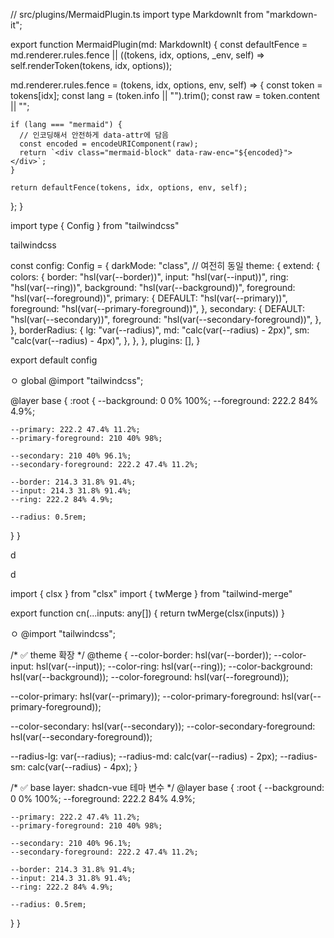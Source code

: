 <style lang="scss" scoped>
::v-deep [aria-roledescription='error'] {
  display: none !important;
}
</style>



// src/plugins/MermaidPlugin.ts
import type MarkdownIt from "markdown-it";

export function MermaidPlugin(md: MarkdownIt) {
  const defaultFence =
    md.renderer.rules.fence ||
    ((tokens, idx, options, _env, self) => self.renderToken(tokens, idx, options));

  md.renderer.rules.fence = (tokens, idx, options, env, self) => {
    const token = tokens[idx];
    const lang = (token.info || "").trim();
    const raw = token.content || "";

    if (lang === "mermaid") {
      // 인코딩해서 안전하게 data-attr에 담음
      const encoded = encodeURIComponent(raw);
      return `<div class="mermaid-block" data-raw-enc="${encoded}"></div>`;
    }

    return defaultFence(tokens, idx, options, env, self);
  };
}






<template>
  <div ref="container">
    <vue-markdown-render
      :source="content"
      :plugins="[MermaidPlugin]"
    />
  </div>
</template>

<script setup lang="ts">
import { ref, onMounted, watch } from "vue";
import mermaid from "mermaid";
import { MermaidPlugin } from "@/plugins/MermaidPlugin";
import VueMarkdownRender from "vue-markdown-render";

interface Props {
  content: string;
}
const props = defineProps<Props>();
const container = ref<HTMLElement | null>(null);

function escapeHtml(s: string) {
  return s
    .replace(/&/g, "&amp;")
    .replace(/</g, "&lt;")
    .replace(/>/g, "&gt;")
    .replace(/"/g, "&quot;")
    .replace(/'/g, "&#39;");
}

async function renderMermaid() {
  if (!container.value) return;

  mermaid.initialize({ startOnLoad: false, theme: "default" });

  const blocks = container.value.querySelectorAll<HTMLElement>(".mermaid-block");

  for (const block of Array.from(blocks)) {
    // dataset 대신 getAttribute 사용 (타입/네이밍 문제 회피)
    const enc = block.getAttribute("data-raw-enc") || "";
    const raw = enc ? decodeURIComponent(enc) : "";

    try {
      // mermaid.render는 버전 따라 반환형이 다를 수 있으니 안전하게 처리
      const result = await (mermaid as any).render(
        `mermaid-${Math.random().toString(36).slice(2)}`,
        raw
      );

      // result가 string인지 객체인지 체크
      let svg = "";
      if (typeof result === "string") svg = result;
      else if (result && typeof result === "object") svg = (result as any).svg ?? String(result);
      else svg = String(result);

      block.innerHTML = svg;
    } catch (err) {
      // 파싱 실패 시 경고 + 원본 코드 표시 (이때는 HTML 이스케이프해서 안전하게 삽입)
      block.innerHTML = `
        <div style="color: #b02a37; font-weight: 600; margin-bottom: 6px;">
          ⚠️ 이 mermaid 블록에는 문법 오류가 있습니다.
        </div>
        <pre style="background:#f8f9fa;padding:8px;border-radius:4px;overflow:auto;">
          <code>${escapeHtml(raw)}</code>
        </pre>
      `;
      // 필요하면 콘솔에 에러 출력
      // console.error("mermaid render error:", err);
    }
  }
}

onMounted(renderMermaid);
watch(() => props.content, renderMermaid);
</script>import type { Config } from "tailwindcss"






tailwindcss

const config: Config = {
  darkMode: "class", // 여전히 동일
  theme: {
    extend: {
      colors: {
        border: "hsl(var(--border))",
        input: "hsl(var(--input))",
        ring: "hsl(var(--ring))",
        background: "hsl(var(--background))",
        foreground: "hsl(var(--foreground))",
        primary: {
          DEFAULT: "hsl(var(--primary))",
          foreground: "hsl(var(--primary-foreground))",
        },
        secondary: {
          DEFAULT: "hsl(var(--secondary))",
          foreground: "hsl(var(--secondary-foreground))",
        },
      },
      borderRadius: {
        lg: "var(--radius)",
        md: "calc(var(--radius) - 2px)",
        sm: "calc(var(--radius) - 4px)",
      },
    },
  },
  plugins: [],
}

export default config




ㅇ
global
@import "tailwindcss";

@layer base {
  :root {
    --background: 0 0% 100%;
    --foreground: 222.2 84% 4.9%;

    --primary: 222.2 47.4% 11.2%;
    --primary-foreground: 210 40% 98%;

    --secondary: 210 40% 96.1%;
    --secondary-foreground: 222.2 47.4% 11.2%;

    --border: 214.3 31.8% 91.4%;
    --input: 214.3 31.8% 91.4%;
    --ring: 222.2 84% 4.9%;

    --radius: 0.5rem;
  }
}






d

d

import { clsx } from "clsx"
import { twMerge } from "tailwind-merge"

export function cn(...inputs: any[]) {
  return twMerge(clsx(inputs))
}



ㅇ
@import "tailwindcss";

/* ✅ theme 확장 */
@theme {
  --color-border: hsl(var(--border));
  --color-input: hsl(var(--input));
  --color-ring: hsl(var(--ring));
  --color-background: hsl(var(--background));
  --color-foreground: hsl(var(--foreground));

  --color-primary: hsl(var(--primary));
  --color-primary-foreground: hsl(var(--primary-foreground));

  --color-secondary: hsl(var(--secondary));
  --color-secondary-foreground: hsl(var(--secondary-foreground));

  --radius-lg: var(--radius);
  --radius-md: calc(var(--radius) - 2px);
  --radius-sm: calc(var(--radius) - 4px);
}

/* ✅ base layer: shadcn-vue 테마 변수 */
@layer base {
  :root {
    --background: 0 0% 100%;
    --foreground: 222.2 84% 4.9%;

    --primary: 222.2 47.4% 11.2%;
    --primary-foreground: 210 40% 98%;

    --secondary: 210 40% 96.1%;
    --secondary-foreground: 222.2 47.4% 11.2%;

    --border: 214.3 31.8% 91.4%;
    --input: 214.3 31.8% 91.4%;
    --ring: 222.2 84% 4.9%;

    --radius: 0.5rem;
  }
}



<template>
  <div ref="chartRef" style="width: 100%; height: 400px;"></div>
</template>

<script lang="ts" setup>
import { ref, onMounted, onBeforeUnmount } from "vue";
import * as echarts from "echarts/core";
import { GridComponent, TooltipComponent, TitleComponent } from "echarts/components";
import { BarChart, CustomChart } from "echarts/charts";
import { CanvasRenderer } from "echarts/renderers";

// 필요한 모듈 등록
echarts.use([GridComponent, TooltipComponent, TitleComponent, BarChart, CustomChart, CanvasRenderer]);

const chartRef = ref<HTMLDivElement | null>(null);
let chart: echarts.ECharts | null = null;

onMounted(() => {
  if (chartRef.value) {
    chart = echarts.init(chartRef.value);

    // Gantt용 데이터
    const tasks = [
      { name: "기획", start: "2025-10-01", end: "2025-10-05" },
      { name: "디자인", start: "2025-10-06", end: "2025-10-12" },
      { name: "개발", start: "2025-10-10", end: "2025-10-25" },
      { name: "테스트", start: "2025-10-20", end: "2025-10-30" },
    ];

    // 날짜를 number로 변환
    const parseDate = (d: string) => new Date(d).getTime();

    const option: echarts.EChartsOption = {
      title: { text: "프로젝트 Gantt 차트" },
      tooltip: {
        formatter: (p: any) => {
          return `${p.name}<br/>${new Date(p.value[0]).toLocaleDateString()} ~ ${new Date(p.value[1]).toLocaleDateString()}`;
        },
      },
      grid: { left: 120, right: 40, top: 40, bottom: 40 },
      xAxis: {
        type: "time",
        min: parseDate("2025-09-28"),
        max: parseDate("2025-11-05"),
        axisLabel: { formatter: (val: number) => new Date(val).toLocaleDateString() },
      },
      yAxis: {
        type: "category",
        data: tasks.map(t => t.name),
      },
      series: [
        {
          type: "custom",
          renderItem: (params, api) => {
            const categoryIndex = api.value(2); // y축 index
            const start = api.coord([api.value(0), categoryIndex]);
            const end = api.coord([api.value(1), categoryIndex]);
            const height = api.size([0, 1])[1] * 0.6;

            return {
              type: "rect",
              shape: {
                x: start[0],
                y: start[1] - height / 2,
                width: end[0] - start[0],
                height: height,
              },
              style: api.style(),
            };
          },
          encode: { x: [0, 1], y: 2 },
          data: tasks.map((t, i) => [parseDate(t.start), parseDate(t.end), i, t.name]),
          itemStyle: { color: "#4CAF50" },
        },
      ],
    };

    chart.setOption(option);
  }
});

onBeforeUnmount(() => {
  chart?.dispose();
});
</script>

